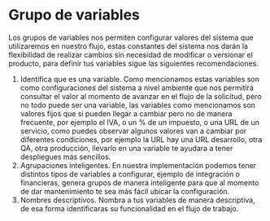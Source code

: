 # Grupo de variables

Los grupos de variables nos permiten configurar valores del sistema que utilizaremos en nuestro flujo, estas constantes del sistema nos darán la flexibilidad de realizar cambios sin necesidad de modificar o versionar el producto, para definir tus variables sigue las siguientes recomendaciones.

1. Identifica que es una variable. Como mencionamos estas variables son como configuraciones del sistema a nivel ambiente que nos permitirá consultar el valor al momento de avanzar en el flujo de la solicitud, pero no todo puede ser una variable, las variables como mencionamos son valores fijos que si pueden llegar a cambiar pero no de manera frecuente, por ejemplo el IVA, o un % de un impuesto, o una URL de un servicio, como puedes observar algunos valores van a cambiar por diferentes condiciones, por ejemplo la URL hay una URL desarrollo, otra QA, otra producción, llevarlo en una variable te ayudara a tener despliegues más sencillos.
2. Agrupaciones inteligentes. En nuestra implementación podemos tener distintos tipos de variables a configurar, ejemplo de integración o financieras, genera grupos de manera inteligente para que al momento de dar mantenimiento te sea más fácil ubicar la configuración.
3. Nombres descriptivos. Nombra a tus variables de manera descriptiva, de esa forma identificaras su funcionalidad en el flujo de trabajo. 
